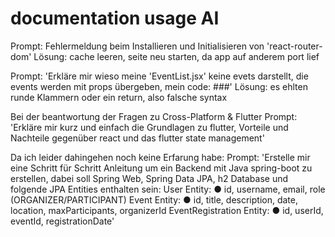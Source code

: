# documentation usage AI

Prompt: Fehlermeldung beim Installieren und Initialisieren von 'react-router-dom'
Lösung: cache leeren, seite neu starten, da app auf anderem port lief

Prompt: 'Erkläre mir wieso meine 'EventList.jsx' keine evets darstellt, die events werden mit props übergeben, mein code: ###'
Lösung: es ehlten runde Klammern oder ein return, also falsche syntax


Bei der beantwortung der Fragen zu Cross-Platform & Flutter
Prompt: 'Erkläre mir kurz und einfach die Grundlagen zu flutter, Vorteile und Nachteile gegenüber react und das flutter state management'


Da ich leider dahingehen noch keine Erfarung habe:
Prompt: 'Erstelle mir eine Schritt für Schritt Anleitung um ein Backend mit Java spring-boot zu erstellen, dabei soll Spring Web, Spring Data JPA, h2 Database und folgende JPA Entities enthalten sein: User Entity:
●​ id, username, email, role (ORGANIZER/PARTICIPANT)
Event Entity:
●​ id, title, description, date, location, maxParticipants, organizerId
EventRegistration Entity:
●​ id, userId, eventId, registrationDate'
